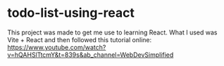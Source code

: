 # todo-list-using-react
This project was made to get me use to learning React. What I used was Vite + React and then followed this tutorial online: https://www.youtube.com/watch?v=hQAHSlTtcmY&t=839s&ab_channel=WebDevSimplified

